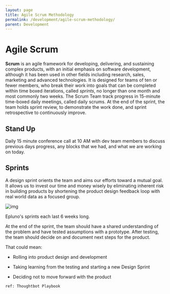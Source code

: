 ```yaml
---
layout: page
title: Agile Scrum Methodology
permalink: /development/agile-scrum-methodology/
parent: Development
---
```


# Agile Scrum

**Scrum** is an agile framework for developing, delivering, and sustaining complex products, with an initial emphasis on software development, although it has been used in other fields including research, sales, marketing and advanced technologies. It is designed for teams of ten or fewer members, who break their work into goals that can be completed within time boxed iterations, called *sprints*, no longer than one month and most commonly two weeks. The Scrum Team track progress in 15-minute time-boxed daily meetings, called daily scrums. At the end of the sprint, the team holds sprint review, to demonstrate the work done, and sprint retrospective to continuously improve.

## Stand Up

Daily 15 minute conference call at 10 AM with dev team members to discuss previous days progress, any blocks that we had, and what we are working on today.

## Sprints

A design sprint orients the team and aims our efforts toward a mutual goal. It allows us to invest our time and money wisely by eliminating inherent risk in building products by shortening the product design feedback loop with real world data as a focused group.

![img](https://t2232791.p.clickup-attachments.com/t2232791/abbb6b7a-8477-49a6-9a90-bccc652398bf/image.png)

Epluno's sprints each last 6 weeks long.

At the end of the sprint, the team should have a shared understanding of the problem and have tested assumptions with a prototype. After testing, the team should decide on and document next steps for the product. 

That could mean: 

- Rolling into product design and development 

- Taking learning from the testing and starting a new Design Sprint

- Deciding not to move forward with the product

`ref: Thoughtbot Playbook `